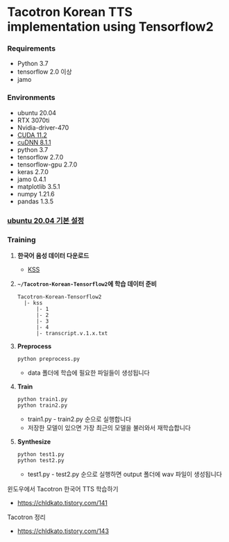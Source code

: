 # Tacotron Korean TTS implementation using Tensorflow2

### Requirements
* Python 3.7
* tensorflow 2.0 이상
* jamo

### Environments
- ubuntu 20.04
- RTX 3070ti
- Nvidia-driver-470
- [CUDA 11.2](https://developer.nvidia.com/cuda-11.2.0-download-archive)
- [cuDNN 8.1.1](https://developer.nvidia.com/cudnn)
- python 3.7
- tensorflow 2.7.0
- tensorflow-gpu 2.7.0
- keras 2.7.0
- jamo 0.4.1
- matplotlib 3.5.1
- numpy 1.21.6
- pandas 1.3.5

### [ubuntu 20.04 기본 설정](https://github.com/favorcat/TIL/blob/main/ubuntu/setting.md)

### Training

1. **한국어 음성 데이터 다운로드**

    * [KSS](https://www.kaggle.com/bryanpark/korean-single-speaker-speech-dataset)

2. **`~/Tacotron-Korean-Tensorflow2`에 학습 데이터 준비**

   ```
   Tacotron-Korean-Tensorflow2
     |- kss
         |- 1
         |- 2
         |- 3
         |- 4
         |- transcript.v.1.x.txt
   ```

3. **Preprocess**
   ```
   python preprocess.py
   ```
     * data 폴더에 학습에 필요한 파일들이 생성됩니다

4. **Train**
   ```
   python train1.py
   python train2.py
   ```
     * train1.py - train2.py 순으로 실행합니다
     * 저장한 모델이 있으면 가장 최근의 모델을 불러와서 재학습합니다

5. **Synthesize**
   ```
   python test1.py
   python test2.py
   ```
     * test1.py - test2.py 순으로 실행하면 output 폴더에 wav 파일이 생성됩니다



윈도우에서 Tacotron 한국어 TTS 학습하기
  * https://chldkato.tistory.com/141
  
Tacotron 정리
  * https://chldkato.tistory.com/143
